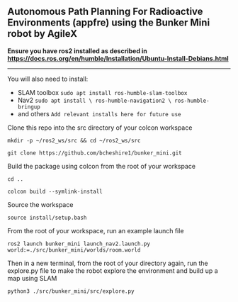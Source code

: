 ## Autonomous Path Planning For Radioactive Environments (appfre) using the Bunker Mini robot by AgileX

**Ensure you have ros2 installed as described in https://docs.ros.org/en/humble/Installation/Ubuntu-Install-Debians.html**

---

You will also need to install: 
- SLAM toolbox `sudo apt install ros-humble-slam-toolbox`
- Nav2 `sudo apt install \ ros-humble-navigation2 \ ros-humble-bringup`
- and others `Add relevant installs here for future use`

Clone this repo into the src directory of your colcon workspace
```
mkdir -p ~/ros2_ws/src && cd ~/ros2_ws/src
```
```
git clone https://github.com/bcheshire1/bunker_mini.git
```
Build the package using colcon from the root of your workspace
```
cd ..
```
```
colcon build --symlink-install
```
Source the workspace
```
source install/setup.bash
```
From the root of your workspace, run an example launch file
```
ros2 launch bunker_mini launch_nav2.launch.py world:=./src/bunker_mini/worlds/room.world
```
Then in a new terminal, from the root of your directory again, run the explore.py file to make the robot explore the environment and build up a map using SLAM
```
python3 ./src/bunker_mini/src/explore.py
```
